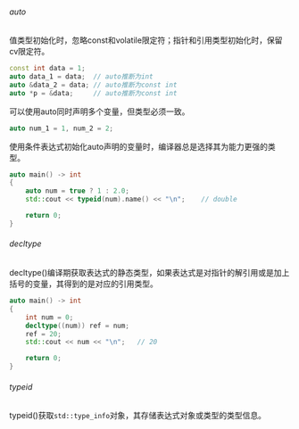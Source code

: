 ###### auto

值类型初始化时，忽略const和volatile限定符；指针和引用类型初始化时，保留cv限定符。

```cpp
const int data = 1;
auto data_1 = data;  // auto推断为int
auto &data_2 = data; // auto推断为const int
auto *p = &data;     // auto推断为const int
```

可以使用auto同时声明多个变量，但类型必须一致。

```cpp
auto num_1 = 1, num_2 = 2;
```

使用条件表达式初始化auto声明的变量时，编译器总是选择其为能力更强的类型。

```cpp
auto main() -> int
{
    auto num = true ? 1 : 2.0;
    std::cout << typeid(num).name() << "\n";    // double

    return 0;
}
```

###### decltype

decltype()编译期获取表达式的静态类型，如果表达式是对指针的解引用或是加上括号的变量，其得到的是对应的引用类型。

```cpp
auto main() -> int
{
    int num = 0;
    decltype((num)) ref = num;
    ref = 20;
    std::cout << num << "\n";   // 20

    return 0;
}
```

###### typeid

typeid()获取`std::type_info`对象，其存储表达式对象或类型的类型信息。

